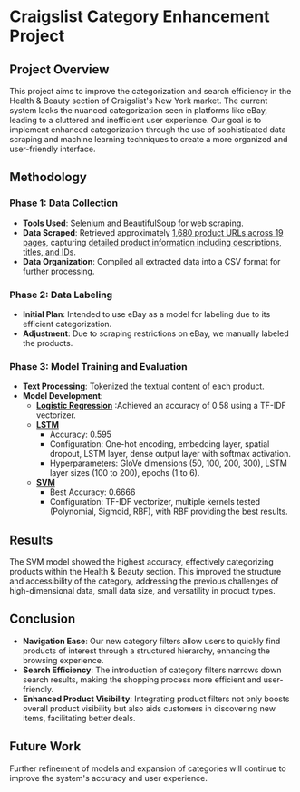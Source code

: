 # Craigslist Category Enhancement Project

## Project Overview

This project aims to improve the categorization and search efficiency in the Health & Beauty section of Craigslist's New York market. The current system lacks the nuanced categorization seen in platforms like eBay, leading to a cluttered and inefficient user experience. Our goal is to implement enhanced categorization through the use of sophisticated data scraping and machine learning techniques to create a more organized and user-friendly interface.

## Methodology

### Phase 1: Data Collection

- **Tools Used**: Selenium and BeautifulSoup for web scraping.
- **Data Scraped**: Retrieved approximately [1,680 product URLs across 19 pages](Web_Scraping_Code_1.ipynb), capturing [detailed product information including descriptions, titles, and IDs](Web_Scraping_Code_2.ipynb).
- **Data Organization**: Compiled all extracted data into a CSV format for further processing.

### Phase 2: Data Labeling

- **Initial Plan**: Intended to use eBay as a model for labeling due to its efficient categorization.
- **Adjustment**: Due to scraping restrictions on eBay, we manually labeled the products.

### Phase 3: Model Training and Evaluation

- **Text Processing**: Tokenized the textual content of each product.
- **Model Development**:
  - [**Logistic Regression**](Categorization_Logistic_Regression.ipynb) :Achieved an accuracy of 0.58 using a TF-IDF vectorizer.
  - [**LSTM**](Categorization_LSTM.ipynb)
    - Accuracy: 0.595
    - Configuration: One-hot encoding, embedding layer, spatial dropout, LSTM layer, dense output layer with softmax activation.
    - Hyperparameters: GloVe dimensions (50, 100, 200, 300), LSTM layer sizes (100 to 200), epochs (1 to 6).
  - [**SVM**](Categorization_SVM.ipynb)
    - Best Accuracy: 0.6666
    - Configuration: TF-IDF vectorizer, multiple kernels tested (Polynomial, Sigmoid, RBF), with RBF providing the best results.

## Results

The SVM model showed the highest accuracy, effectively categorizing products within the Health & Beauty section. This improved the structure and accessibility of the category, addressing the previous challenges of high-dimensional data, small data size, and versatility in product types.

## Conclusion

- **Navigation Ease**: Our new category filters allow users to quickly find products of interest through a structured hierarchy, enhancing the browsing experience.
- **Search Efficiency**: The introduction of category filters narrows down search results, making the shopping process more efficient and user-friendly.
- **Enhanced Product Visibility**: Integrating product filters not only boosts overall product visibility but also aids customers in discovering new items, facilitating better deals.

## Future Work

Further refinement of models and expansion of categories will continue to improve the system's accuracy and user experience.

